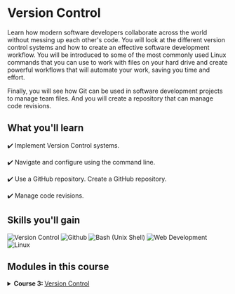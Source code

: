 # Version Control

Learn how modern software developers collaborate across the world without messing up each other's code. You will look at the different version control systems and how to create an effective software development workflow. You will be introduced to some of the most commonly used Linux commands that you can use to work with files on your hard drive and create powerful workflows that will automate your work, saving you time and effort.

Finally, you will see how Git can be used in software development projects to manage team files. And you will create a repository that can manage code revisions.

## What you'll learn

✔️ Implement Version Control systems.

✔️ Navigate and configure using the command line.

✔️ Use a GitHub repository. Create a GitHub repository.

✔️ Manage code revisions.

## Skills you'll gain

![Version Control](https://img.shields.io/badge/Version%20Control-Skill-blue)
![Github](https://img.shields.io/badge/Github-Skill-green)
![Bash (Unix Shell)](<https://img.shields.io/badge/Bash%20(Unix%20Shell)-Skill-lightgrey>)
![Web Development](https://img.shields.io/badge/Web%20Development-Skill-yellow)
![Linux](https://img.shields.io/badge/Linux-Skill-orange)

## Modules in this course

<details>
<summary><b>Course 3: </b> <a href="https://www.coursera.org/learn/introduction-to-version-control?specialization=meta-front-end-developer" target="_blank">Version Control</a>
</summary>

### Module 1: Software collaboration

In this module, you will learn about how modern software developers collaborate across the world without messing up each other's code. This involves using version control or subversion to bring order to the chaos of massive software projects that have the potential for mistakes and bugs. You will look at the different version control systems and how to create an effective software development workflow.

<b>Learning Objectives</b>

- Describe how modern software teams collaborate and work on the same codebase.
- List different version control systems and methodologies.
- Illustrate a standard software development workflow.

### Module 2: Command Line

In this module you will learn how to use the command line to execute commands in Linux. You will be introduced to some of most commonly used commands that traverse, create, rename, and delete files on your hard drive. You will learn how easy it is to use piping and redirection to create powerful workflows that will automate your work, saving you time and effort.

<b>Learning Objectives</b>

- Describe how the command line is and how it is used.
- Practice traversing your hard drive via the command line.
- Create, rename and delete files and folders on your hard drive using Unix commands.
- Use pipes and redirection.

### Module 3: Working with Git

This module will help you to develop a strong conceptual understanding of the Git technology and how it is used in software development projects to manage team files. You will install Git, create a local repository, create a commit, create a remote repository and push commits to a remote repository.

<b>Learning Objectives</b>

- Outline the Git principles.
- Use a GitHub repository.
- Describe the steps in a standard GitHub workflow.
- Create branches and merge different branches and sources.
- Describe how code goes from local development to version control and then to live production.

### Module 4: Graded Assessment

In this module, you will be assessed on the key skills covered in the Course.

<b>Learning Objectives</b>

- Apply the skills and knowledge from this course on Version Control in a practical assessment

</details>
